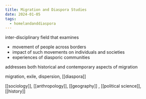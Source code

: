 ```yaml
---
title: Migration and Diaspora Studies
date: 2024-01-05
tags:
  - homelandanddiaspora
---
```

inter-disciplinary field that examines
- movement of people across borders
- impact of such movements on individuals and societies
- experiences of diasporic communities 

addresses both historical and contemporary aspects of migration

migration, exile, dispersion, [[diaspora]]

[[sociology]], [[anthropology]], [[geography]] , [[political science]], [[history]]

